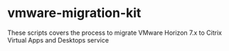 # vmware-migration-kit
These scripts covers the process to migrate VMware Horizon 7.x to Citrix Virtual Apps and Desktops service
